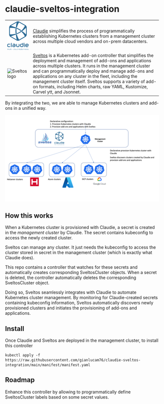 # claudie-sveltos-integration

|  |  |
|---|---|
| <img src="https://raw.githubusercontent.com/berops/claudie/17480b6cb809fe795d454588af18355c7543f37e/docs/logo%20claudie_blue_no_BG.svg" width="250" alt="Claudie logo"> | [Claudie](https://github.com/berops/claudie) simplifies the process of programmatically establishing Kubernetes clusters from a management cluster across multiple cloud vendors and on-prem datacenters. |
| <img src="https://raw.githubusercontent.com/projectsveltos/sveltos/main/docs/assets/logo.png" width="250" alt="Sveltos logo"> | [Sveltos](https://github.com/projectsveltos) is a Kubernetes add-on controller that simplifies the deployment and management of add-ons and applications across multiple clusters. It runs in the management cluster and can programmatically deploy and manage add-ons and applications on any cluster in the fleet, including the management cluster itself. Sveltos supports a variety of add-on formats, including Helm charts, raw YAML, Kustomize, Carvel ytt, and Jsonnet. |

By integrating the two, we are able to manage Kubernetes clusters and add-ons in a unified way.

![Sveltos Claudie integration](docs/claudie-sveltos.png)

## How this works

When a Kubernetes cluster is provisioned with Claudie, a secret is created in the _management cluster_ by Claudie. 
The secret contains kubeconfig to access the newly created cluster.

Sveltos can manage any cluster. It just needs the kubeconfig to access the cluster stored in secret in the management cluster (which is exactly what Claudie does).

This repo contains a controller that watches for these secrets and automatically creates corresponding SveltosCluster objects. When a secret is deleted, the controller automatically deletes the corresponding SveltosCluster object.

Doing so, Sveltos seamlessly integrates with Claudie to automate Kubernetes cluster management. By monitoring for Claudie-created secrets containing kubeconfig information, Sveltos automatically discovers newly provisioned clusters and initiates the provisioning of add-ons and applications.

## Install 

Once Claudie and Sveltos are deployed in the management cluster, to install this controller

```
kubectl apply -f https://raw.githubusercontent.com/gianlucam76/claudie-sveltos-integration/main/manifest/manifest.yaml
```

## Roadmap

Enhance this controller by allowing to programmatically define SveltosCluster labels based on some secret values.



